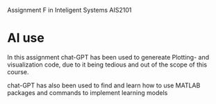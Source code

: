 Assignment F in Inteligent Systems AIS2101


# AI use

In this assignment chat-GPT has been used to genereate Plotting- and visualization code, due to it being tedious and out of the scope of this course.

chat-GPT has also been used to find and learn how to use MATLAB packages and commands to implement learning models

